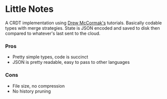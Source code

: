 # Little Notes

A CRDT implementation using [Drew McCormak's](https://appdecentral.com) tutorials. Basically codable types with merge strategies. State is JSON encoded and saved to disk then compared to whatever's last sent to the cloud.

### Pros

- Pretty simple types, code is succinct 
- JSON is pretty readable, easy to pass to other languages

### Cons

- File size, no compression
- No history pruning